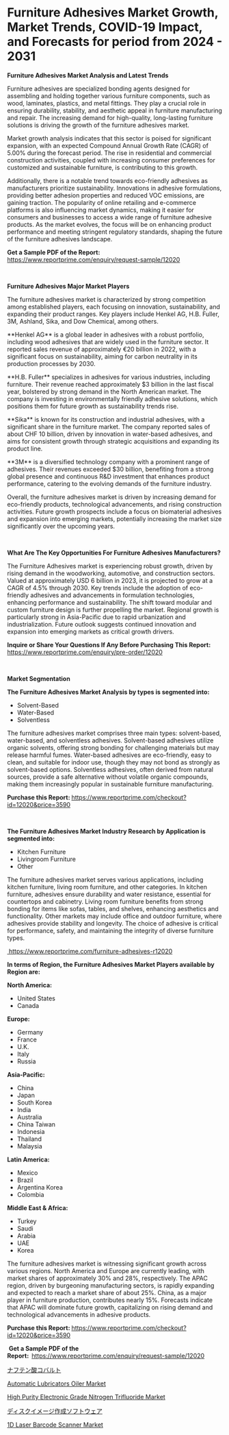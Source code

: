 <p><h1>Furniture Adhesives Market Growth, Market Trends, COVID-19 Impact, and Forecasts for period from 2024 - 2031</h1></p><p><strong>Furniture Adhesives Market Analysis and Latest Trends</strong></p>
<p><p>Furniture adhesives are specialized bonding agents designed for assembling and holding together various furniture components, such as wood, laminates, plastics, and metal fittings. They play a crucial role in ensuring durability, stability, and aesthetic appeal in furniture manufacturing and repair. The increasing demand for high-quality, long-lasting furniture solutions is driving the growth of the furniture adhesives market.</p><p>Market growth analysis indicates that this sector is poised for significant expansion, with an expected Compound Annual Growth Rate (CAGR) of 5.00% during the forecast period. The rise in residential and commercial construction activities, coupled with increasing consumer preferences for customized and sustainable furniture, is contributing to this growth. </p><p>Additionally, there is a notable trend towards eco-friendly adhesives as manufacturers prioritize sustainability. Innovations in adhesive formulations, providing better adhesion properties and reduced VOC emissions, are gaining traction. The popularity of online retailing and e-commerce platforms is also influencing market dynamics, making it easier for consumers and businesses to access a wide range of furniture adhesive products. As the market evolves, the focus will be on enhancing product performance and meeting stringent regulatory standards, shaping the future of the furniture adhesives landscape.</p></p>
<p><strong>Get a Sample PDF of the Report:&nbsp;</strong> <a href="https://www.reportprime.com/enquiry/request-sample/12020">https://www.reportprime.com/enquiry/request-sample/12020</a></p>
<p>&nbsp;</p>
<p><strong>Furniture Adhesives Major Market Players</strong></p>
<p><p>The furniture adhesives market is characterized by strong competition among established players, each focusing on innovation, sustainability, and expanding their product ranges. Key players include Henkel AG, H.B. Fuller, 3M, Ashland, Sika, and Dow Chemical, among others.</p><p>**Henkel AG** is a global leader in adhesives with a robust portfolio, including wood adhesives that are widely used in the furniture sector. It reported sales revenue of approximately €20 billion in 2022, with a significant focus on sustainability, aiming for carbon neutrality in its production processes by 2030.</p><p>**H.B. Fuller** specializes in adhesives for various industries, including furniture. Their revenue reached approximately $3 billion in the last fiscal year, bolstered by strong demand in the North American market. The company is investing in environmentally friendly adhesive solutions, which positions them for future growth as sustainability trends rise.</p><p>**Sika** is known for its construction and industrial adhesives, with a significant share in the furniture market. The company reported sales of about CHF 10 billion, driven by innovation in water-based adhesives, and aims for consistent growth through strategic acquisitions and expanding its product line.</p><p>**3M** is a diversified technology company with a prominent range of adhesives. Their revenues exceeded $30 billion, benefiting from a strong global presence and continuous R&D investment that enhances product performance, catering to the evolving demands of the furniture industry.</p><p>Overall, the furniture adhesives market is driven by increasing demand for eco-friendly products, technological advancements, and rising construction activities. Future growth prospects include a focus on biomaterial adhesives and expansion into emerging markets, potentially increasing the market size significantly over the upcoming years.</p></p>
<p>&nbsp;</p>
<p><strong>What Are The Key Opportunities For Furniture Adhesives Manufacturers?</strong></p>
<p><p>The Furniture Adhesives market is experiencing robust growth, driven by rising demand in the woodworking, automotive, and construction sectors. Valued at approximately USD 6 billion in 2023, it is projected to grow at a CAGR of 4.5% through 2030. Key trends include the adoption of eco-friendly adhesives and advancements in formulation technologies, enhancing performance and sustainability. The shift toward modular and custom furniture design is further propelling the market. Regional growth is particularly strong in Asia-Pacific due to rapid urbanization and industrialization. Future outlook suggests continued innovation and expansion into emerging markets as critical growth drivers.</p></p>
<p><strong>Inquire or Share Your Questions If Any Before Purchasing This Report:</strong> <a href="https://www.reportprime.com/enquiry/pre-order/12020">https://www.reportprime.com/enquiry/pre-order/12020</a></p>
<p>&nbsp;</p>
<p><strong>Market Segmentation</strong></p>
<p><strong>The Furniture Adhesives Market Analysis by types is segmented into:</strong></p>
<p><ul><li>Solvent-Based</li><li>Water-Based</li><li>Solventless</li></ul></p>
<p><p>The furniture adhesives market comprises three main types: solvent-based, water-based, and solventless adhesives. Solvent-based adhesives utilize organic solvents, offering strong bonding for challenging materials but may release harmful fumes. Water-based adhesives are eco-friendly, easy to clean, and suitable for indoor use, though they may not bond as strongly as solvent-based options. Solventless adhesives, often derived from natural sources, provide a safe alternative without volatile organic compounds, making them increasingly popular in sustainable furniture manufacturing.</p></p>
<p><strong>Purchase this Report:&nbsp;</strong><a href="https://www.reportprime.com/checkout?id=12020&price=3590">https://www.reportprime.com/checkout?id=12020&price=3590</a></p>
<p>&nbsp;</p>
<p><strong>The Furniture Adhesives Market Industry Research by Application is segmented into:</strong></p>
<p><ul><li>Kitchen Furniture</li><li>Livingroom Furniture</li><li>Other</li></ul></p>
<p><p>The furniture adhesives market serves various applications, including kitchen furniture, living room furniture, and other categories. In kitchen furniture, adhesives ensure durability and water resistance, essential for countertops and cabinetry. Living room furniture benefits from strong bonding for items like sofas, tables, and shelves, enhancing aesthetics and functionality. Other markets may include office and outdoor furniture, where adhesives provide stability and longevity. The choice of adhesive is critical for performance, safety, and maintaining the integrity of diverse furniture types.</p></p>
<p><a href="https://www.reportprime.com/furniture-adhesives-r12020">&nbsp;https://www.reportprime.com/furniture-adhesives-r12020</a></p>
<p><strong>In terms of Region, the Furniture Adhesives Market Players available by Region are:</strong></p>
<p>
    <p> <strong> North America: </strong>
        <ul>
            <li>United States</li>
            <li>Canada</li>
        </ul>
        </p> 
    <p> <strong> Europe: </strong>
        <ul>
            <li>Germany</li>
            <li>France</li>
            <li>U.K.</li>
            <li>Italy</li>
            <li>Russia</li>
        </ul>
        </p> 
    <p> <strong> Asia-Pacific: </strong>
        <ul>
            <li>China</li>
            <li>Japan</li>
            <li>South Korea</li>
            <li>India</li>
            <li>Australia</li>
            <li>China Taiwan</li>
            <li>Indonesia</li>
            <li>Thailand</li>
            <li>Malaysia</li>
        </ul>
        </p> 
    <p> <strong> Latin America: </strong>
        <ul>
            <li>Mexico</li>
            <li>Brazil</li>
            <li>Argentina Korea</li>
            <li>Colombia</li>
        </ul>
        </p> 
    <p> <strong> Middle East & Africa: </strong>
        <ul>
            <li>Turkey</li>
            <li>Saudi</li>
            <li>Arabia</li>
            <li>UAE</li>
            <li>Korea</li>
        </ul>
    </p>
    </p>
<p><p>The furniture adhesives market is witnessing significant growth across various regions. North America and Europe are currently leading, with market shares of approximately 30% and 28%, respectively. The APAC region, driven by burgeoning manufacturing sectors, is rapidly expanding and expected to reach a market share of about 25%. China, as a major player in furniture production, contributes nearly 15%. Forecasts indicate that APAC will dominate future growth, capitalizing on rising demand and technological advancements in adhesive products.</p></p>
<p><strong>Purchase this Report: </strong><a href="https://www.reportprime.com/checkout?id=12020&price=3590">https://www.reportprime.com/checkout?id=12020&price=3590</a></p>
<p>&nbsp;<strong>Get a Sample PDF of the Report:&nbsp;&nbsp;</strong><a href="https://www.reportprime.com/enquiry/request-sample/12020">https://www.reportprime.com/enquiry/request-sample/12020</a></p>
<p><strong></strong></p>
<p><p><a href="https://medium.com/@jasenlueilwitz/%E3%82%B3%E3%83%90%E3%83%AB%E3%83%88%E3%83%8A%E3%83%95%E3%83%86%E3%83%B3%E9%85%B8%E5%B8%82%E5%A0%B4%E8%AA%BF%E6%9F%BB-%E7%94%A3%E6%A5%AD%E9%80%B2%E5%8C%96%E3%81%8A%E3%82%88%E3%81%B32031%E5%B9%B4%E3%81%BE%E3%81%A7%E3%81%AE%E4%BA%88%E6%B8%AC-9b3e0b56a36f">ナフテン酸コバルト</a></p><p><a href="https://issuu.com/reportprime-2/docs/automatic-lubricators-oiler-market-_22d21314b72634">Automatic Lubricators Oiler Market</a></p><p><a href="https://issuu.com/reportprime-2/docs/high-purity-electronic-grade-nitrog_11bea77385002e">High Purity Electronic Grade Nitrogen Trifluoride Market</a></p><p><a href="https://medium.com/@jasenlueilwitz/%E3%83%87%E3%82%A3%E3%82%B9%E3%82%AF%E3%82%A4%E3%83%A1%E3%83%BC%E3%82%B8%E3%83%B3%E3%82%B0%E3%82%BD%E3%83%95%E3%83%88%E3%82%A6%E3%82%A7%E3%82%A2%E5%B8%82%E5%A0%B4%E3%81%AE%E9%80%B2%E5%8C%96-%E3%82%B0%E3%83%AD%E3%83%BC%E3%83%90%E3%83%AB%E3%83%88%E3%83%AC%E3%83%B3%E3%83%89%E3%81%A8%E5%9C%B0%E5%9F%9F%E3%81%AE%E5%8B%95%E5%90%91-2024%E5%B9%B4-2031%E5%B9%B4-b5e833b883b3">ディスクイメージ作成ソフトウェア</a></p><p><a href="https://medium.com/@chellamarie1961/strategic-market-insights-navigating-the-global-1d-laser-barcode-scanner-market-landscape-2024-628cde7ef885">1D Laser Barcode Scanner Market</a></p></p>